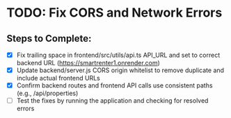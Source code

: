 # TODO: Fix CORS and Network Errors

## Steps to Complete:
- [x] Fix trailing space in frontend/src/utils/api.ts API_URL and set to correct backend URL (https://smartrenter1.onrender.com)
- [x] Update backend/server.js CORS origin whitelist to remove duplicate and include actual frontend URLs
- [x] Confirm backend routes and frontend API calls use consistent paths (e.g., /api/properties)
- [ ] Test the fixes by running the application and checking for resolved errors

